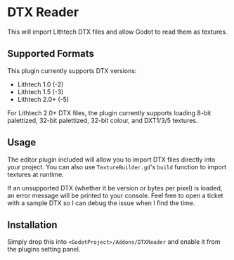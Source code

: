 # DTX Reader

This will import Lithtech DTX files and allow Godot to read them as textures. 

## Supported Formats

This plugin currently supports DTX versions:
-  Lithtech 1.0     (-2)
-  Lithtech 1.5     (-3)
-  Lithtech 2.0+    (-5)

For Lithtech 2.0+ DTX files, the plugin currently supports loading 8-bit palettized, 32-bit palettized, 32-bit colour, and DXT1/3/5 textures. 

## Usage

The editor plugin included will allow you to import DTX files directly into your project. You can also use `TextureBuilder.gd`'s `build` function to import textures at runtime.

If an unsupported DTX (whether it be version or bytes per pixel) is loaded, an error message will be printed to your console. Feel free to open a ticket with a sample DTX so I can debug the issue when I find the time.

## Installation

Simply drop this into `<GodotProject>/Addons/DTXReader` and enable it from the plugins setting panel.